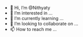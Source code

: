 - 👋 Hi, I’m @Nithyaty
- 👀 I’m interested in ...
- 🌱 I’m currently learning ...
- 💞️ I’m looking to collaborate on ...
- 📫 How to reach me ...

<!---
Nithyaty/Nithyaty is a ✨ special ✨ repository because its `README.md` (this file) appears on your GitHub profile.
You can click the Preview link to take a look at your changes.
--->
